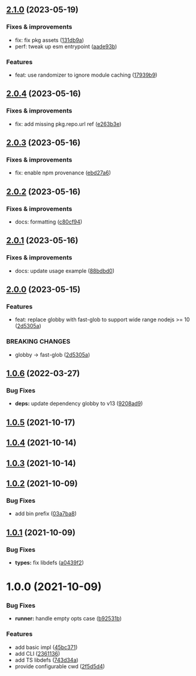 ## [2.1.0](https://github.com/antongolub/glob-runner/compare/v2.0.4...v2.1.0) (2023-05-19)

### Fixes & improvements
* fix: fix pkg assets ([131db9a](https://github.com/antongolub/glob-runner/commit/131db9a50a487da502801f5527306594320360d6))
* perf: tweak up esm entrypoint ([aade93b](https://github.com/antongolub/glob-runner/commit/aade93b2a5329400a89c5a2061e33efad2c352cf))

### Features
* feat: use randomizer to ignore module caching ([17939b9](https://github.com/antongolub/glob-runner/commit/17939b90e016befaa3ec0c74b0c06ef4406a5e8b))

## [2.0.4](https://github.com/antongolub/glob-runner/compare/v2.0.3...v2.0.4) (2023-05-16)

### Fixes & improvements
* fix: add missing pkg.repo.url ref ([e263b3e](https://github.com/antongolub/glob-runner/commit/e263b3ec27d8e2eac974a507fbbdab836874ec13))

## [2.0.3](https://github.com/antongolub/glob-runner/compare/v2.0.2...v2.0.3) (2023-05-16)

### Fixes & improvements
* fix: enable npm provenance ([ebd27a6](https://github.com/antongolub/glob-runner/commit/ebd27a6c281edcb40bb8115899e61dde98a42314))

## [2.0.2](https://github.com/antongolub/glob-runner/compare/v2.0.1...v2.0.2) (2023-05-16)

### Fixes & improvements
* docs: formatting ([c80cf94](https://github.com/antongolub/glob-runner/commit/c80cf94908989e6e242a00fccb452e10dd5eba14))

## [2.0.1](https://github.com/antongolub/glob-runner/compare/v2.0.0...v2.0.1) (2023-05-16)

### Fixes & improvements
* docs: update usage example ([88bdbd0](https://github.com/antongolub/glob-runner/commit/88bdbd0452446890d83be16f891a71febb876854))

## [2.0.0](https://github.com/antongolub/glob-runner/compare/v1.0.6...v2.0.0) (2023-05-15)

### Features
* feat: replace globby with fast-glob to support wide range nodejs >= 10 ([2d5305a](https://github.com/antongolub/glob-runner/commit/2d5305a3c0be779f5296c8db84b8b56106e0f93a))

### BREAKING CHANGES
* globby → fast-glob ([2d5305a](https://github.com/antongolub/glob-runner/commit/2d5305a3c0be779f5296c8db84b8b56106e0f93a))

## [1.0.6](https://github.com/antongolub/glob-runner/compare/v1.0.5...v1.0.6) (2022-03-27)


### Bug Fixes

* **deps:** update dependency globby to v13 ([9208ad9](https://github.com/antongolub/glob-runner/commit/9208ad9d82ad7f233d8dc6df07282f53601d9c40))

## [1.0.5](https://github.com/antongolub/glob-runner/compare/v1.0.4...v1.0.5) (2021-10-17)

## [1.0.4](https://github.com/antongolub/glob-runner/compare/v1.0.3...v1.0.4) (2021-10-14)

## [1.0.3](https://github.com/antongolub/glob-runner/compare/v1.0.2...v1.0.3) (2021-10-14)

## [1.0.2](https://github.com/antongolub/glob-runner/compare/v1.0.1...v1.0.2) (2021-10-09)


### Bug Fixes

* add bin prefix ([03a7ba8](https://github.com/antongolub/glob-runner/commit/03a7ba84811e0f529b36db4cb3fc867a999ab288))

## [1.0.1](https://github.com/antongolub/glob-runner/compare/v1.0.0...v1.0.1) (2021-10-09)


### Bug Fixes

* **types:** fix libdefs ([a0439f2](https://github.com/antongolub/glob-runner/commit/a0439f2141d81ad78e74a9671b00ed27a86a6126))

# 1.0.0 (2021-10-09)


### Bug Fixes

* **runner:** handle empty opts case ([b92531b](https://github.com/antongolub/glob-runner/commit/b92531b0929097de1a900e00379a96af70a1d16d))


### Features

* add basic impl ([45bc371](https://github.com/antongolub/glob-runner/commit/45bc371844eee5e2787c34346f833330e6b45f52))
* add CLI ([2361136](https://github.com/antongolub/glob-runner/commit/2361136586687e96965da08bfbbc272fbf363d09))
* add TS libdefs ([743d34a](https://github.com/antongolub/glob-runner/commit/743d34a28244ddee86d319c16ad03b2b774f5021))
* provide configurable cwd ([2f5d5d4](https://github.com/antongolub/glob-runner/commit/2f5d5d4c03ce7cfbc9a71f3382e0f9d6d71f5319))
